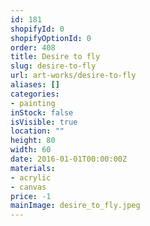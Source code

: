 ```yaml
---
id: 181
shopifyId: 0
shopifyOptionId: 0
order: 408
title: Desire to fly
slug: desire-to-fly
url: art-works/desire-to-fly
aliases: []
categories:
- painting
inStock: false
isVisible: true
location: ""
height: 80
width: 60
date: 2016-01-01T00:00:00Z
materials:
- acrylic
- canvas
price: -1
mainImage: desire_to_fly.jpeg
---
```

